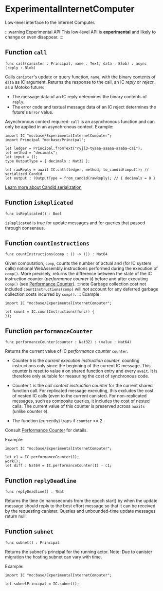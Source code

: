 # ExperimentalInternetComputer
Low-level interface to the Internet Computer.

:::warning Experimental API
This low-level API is **experimental** and likely to change or even disappear.
:::

## Function `call`
``` motoko no-repl
func call(canister : Principal, name : Text, data : Blob) : async (reply : Blob)
```

Calls ``canister``'s update or query function, `name`, with the binary contents of `data` as IC argument.
Returns the response to the call, an IC _reply_ or _reject_, as a Motoko future:

* The message data of an IC reply determines the binary contents of `reply`.
* The error code and textual message data of an IC reject determines the future's `Error` value.

Asynchronous context required: `call` is an asynchronous function and can only be applied in an asynchronous context.
Example:
```motoko no-repl
import IC "mo:base/ExperimentalInternetComputer";
import Principal "mo:base/Principal";

let ledger = Principal.fromText("ryjl3-tyaaa-aaaaa-aaaba-cai");
let method = "decimals";
let input = ();
type OutputType = { decimals : Nat32 };

let rawReply = await IC.call(ledger, method, to_candid(input)); // serialized Candid
let output : ?OutputType = from_candid(rawReply); // { decimals = 8 }
```

[Learn more about Candid serialization](https://internetcomputer.org/docs/current/motoko/main/reference/language-manual#candid-serialization)

## Function `isReplicated`
``` motoko no-repl
func isReplicated() : Bool
```

`isReplicated` is true for update messages and for queries that passed through consensus.

## Function `countInstructions`
``` motoko no-repl
func countInstructions(comp : () -> ()) : Nat64
```

Given computation, `comp`, counts the number of actual and (for IC system calls) notional WebAssembly
instructions performed during the execution of `comp()`.
More precisely, returns the difference between the state of the IC instruction counter (_performance counter_ `0`) before and after executing `comp()`
(see [Performance Counter](https://internetcomputer.org/docs/current/references/ic-interface-spec#system-api-performance-counter)).
:::note Garbage collection cost not included
`countInstructions(comp)` will _not_ account for any deferred garbage collection costs incurred by `comp()`.
:::
Example:
```motoko no-repl
import IC "mo:base/ExperimentalInternetComputer";

let count = IC.countInstructions(func() {
});
```

## Function `performanceCounter`
``` motoko no-repl
func performanceCounter(counter : Nat32) : (value : Nat64)
```

Returns the current value of IC _performance counter_ `counter`.

* Counter `0` is the _current execution instruction counter_, counting instructions only since the beginning of the current IC message.
  This counter is reset to value `0` on shared function entry and every `await`.
  It is therefore only suitable for measuring the cost of synchronous code.

* Counter `1` is the _call context instruction counter_  for the current shared function call.
  For replicated message executing, this excludes the cost of nested IC calls (even to the current canister).
  For non-replicated messages, such as composite queries, it includes the cost of nested calls.
  The current value of this counter is preserved across `awaits` (unlike counter `0`).

* The function (currently) traps if `counter` >= 2.

Consult [Performance Counter](https://internetcomputer.org/docs/current/references/ic-interface-spec#system-api-performance-counter) for details.

Example:
```motoko no-repl
import IC "mo:base/ExperimentalInternetComputer";

let c1 = IC.performanceCounter(1);
work();
let diff : Nat64 = IC.performanceCounter(1) - c1;
```

## Function `replyDeadline`
``` motoko no-repl
func replyDeadline() : ?Nat
```

Returns the time (in nanoseconds from the epoch start) by when the update message should
reply to the best effort message so that it can be received by the requesting canister.
Queries and unbounded-time update messages return null.

## Function `subnet`
``` motoko no-repl
func subnet() : Principal
```

Returns the subnet's principal for the running actor.
Note: Due to canister migration the hosting subnet can vary with time.

Example:
```motoko no-repl
import IC "mo:base/ExperimentalInternetComputer";

let subnetPrincipal = IC.subnet();
```
